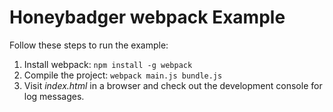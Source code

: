 # Honeybadger webpack Example

Follow these steps to run the example:

1. Install webpack: `npm install -g webpack`
2. Compile the project: `webpack main.js bundle.js`
3. Visit *index.html* in a browser and check out the development console for log
   messages.
